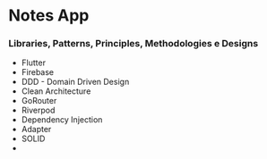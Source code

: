 # Notes App

### Libraries,  Patterns, Principles, Methodologies e Designs

* Flutter
* Firebase
* DDD - Domain Driven Design
* Clean Architecture
* GoRouter
* Riverpod
* Dependency Injection
* Adapter
* SOLID
*
